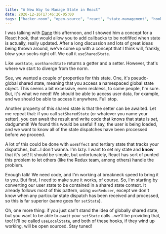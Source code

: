 ```yaml
---
title: "A New Way to Manage State in React"
date: 2020-12-16T17:46:26-05:00
tags: ["hacker-noon", "open-source", "react", "state-management", "hooks", "chats-with-dane"]
---
```


I was talking with [Dane](https://twitter.com/duilen) this afternoon, and I showed him a concept for a React hook, that would allow you to add callbacks to be notififed when state is actually, really updated. After a long discussion and lots of great ideas being thrown around, we've come up with a concept that I think will, frankly, blow your socks right off. We call it `useSharedState`.

Like `useState`, `useSharedState` returns a getter and a setter. However, that's where we start to diverge from the norm.

See, we wanted a couple of properties for this state. One, it's pseudo-global shared state, meaning that you access a namespaced global state object. This seems a bit excessive, even reckless, to some people, I'm sure. But, it's what we need! We should be able to access user data, for example, and we should be able to access it anywhere. Full stop.

Another property of this shared state is that the setter can be awaited. Let me repeat that: if you call `setSharedState` (or whatever you name your setter), you can await the result and write code that knows that state is _set_, dadgummit! We found this would be useful if say, the user is being loaded, and we want to know all of the state dispatches have been processed before we proceed.

A lot of this could be done with `useEffect` and tertiary state that tracks your dispatches, but...I don't wanna. I'm lazy. I want to set my state and **know** that it's set! It should be simple, but unfortunately, React has sort of punted this problem to let others (like the Redux team, among others) handle the problem.

Enough talk! We need code, and I'm working at breakneck speed to bring it to you. But first, I need to make sure it works, of course. So, I'm starting by converting our user state to be contained in a shared state context. It already follows most of this pattern, using `useReducer`, except we don't know when any particular state dispatch has been received and processed, so this is far superior (same goes for `setState`).

Oh, one more thing: if you just can't stand the idea of globally shared state, but you want to be able to `await` your `setState` calls...we'll be providing that, too! It'll be called `useLocalState`, and both of these hooks, if they wind up working, will be open sourced. Stay tuned!
